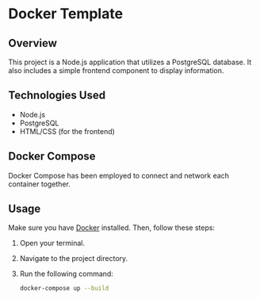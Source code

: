 # Docker Template

## Overview

This project is a Node.js application that utilizes a PostgreSQL database. It also includes a simple frontend component to display information.

## Technologies Used

- Node.js
- PostgreSQL
- HTML/CSS (for the frontend)

## Docker Compose

Docker Compose has been employed to connect and network each container together.

## Usage

Make sure you have [Docker](https://www.docker.com/get-started) installed. Then, follow these steps:

1. Open your terminal.

2. Navigate to the project directory.

3. Run the following command:

   ```bash
   docker-compose up --build
